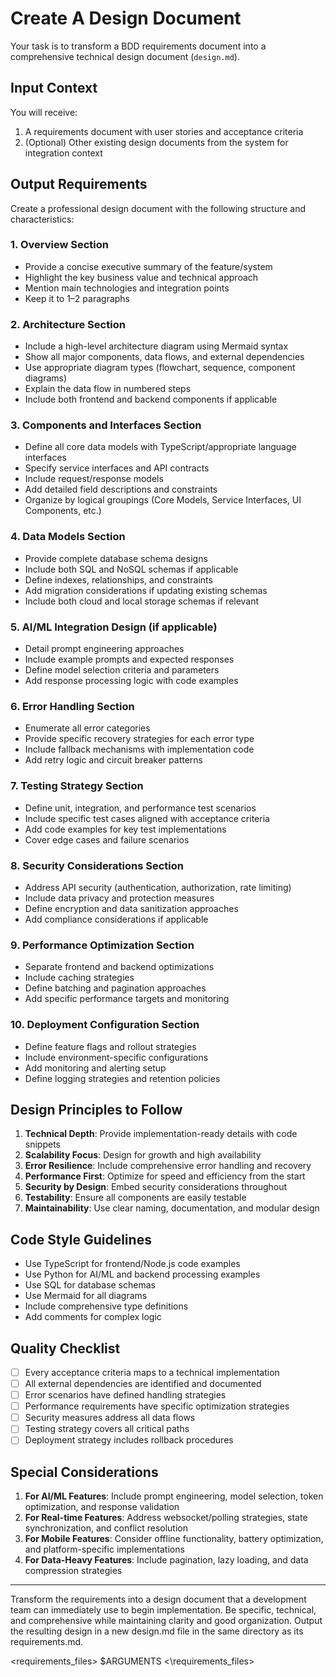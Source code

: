 # Create A Design Document

Your task is to transform a BDD requirements document into a comprehensive technical design document (`design.md`).

## Input Context

You will receive:
1. A requirements document with user stories and acceptance criteria  
2. (Optional) Other existing design documents from the system for integration context  

## Output Requirements

Create a professional design document with the following structure and characteristics:

### 1. **Overview Section**
- Provide a concise executive summary of the feature/system  
- Highlight the key business value and technical approach  
- Mention main technologies and integration points  
- Keep it to 1–2 paragraphs  

### 2. **Architecture Section**
- Include a high-level architecture diagram using Mermaid syntax  
- Show all major components, data flows, and external dependencies  
- Use appropriate diagram types (flowchart, sequence, component diagrams)  
- Explain the data flow in numbered steps  
- Include both frontend and backend components if applicable  

### 3. **Components and Interfaces Section**
- Define all core data models with TypeScript/appropriate language interfaces  
- Specify service interfaces and API contracts  
- Include request/response models  
- Add detailed field descriptions and constraints  
- Organize by logical groupings (Core Models, Service Interfaces, UI Components, etc.)  

### 4. **Data Models Section**
- Provide complete database schema designs  
- Include both SQL and NoSQL schemas if applicable  
- Define indexes, relationships, and constraints  
- Add migration considerations if updating existing schemas  
- Include both cloud and local storage schemas if relevant  

### 5. **AI/ML Integration Design** (if applicable)
- Detail prompt engineering approaches  
- Include example prompts and expected responses  
- Define model selection criteria and parameters  
- Add response processing logic with code examples  

### 6. **Error Handling Section**
- Enumerate all error categories  
- Provide specific recovery strategies for each error type  
- Include fallback mechanisms with implementation code  
- Add retry logic and circuit breaker patterns  

### 7. **Testing Strategy Section**
- Define unit, integration, and performance test scenarios  
- Include specific test cases aligned with acceptance criteria  
- Add code examples for key test implementations  
- Cover edge cases and failure scenarios  

### 8. **Security Considerations Section**
- Address API security (authentication, authorization, rate limiting)  
- Include data privacy and protection measures  
- Define encryption and data sanitization approaches  
- Add compliance considerations if applicable  

### 9. **Performance Optimization Section**
- Separate frontend and backend optimizations  
- Include caching strategies  
- Define batching and pagination approaches  
- Add specific performance targets and monitoring  

### 10. **Deployment Configuration Section**
- Define feature flags and rollout strategies  
- Include environment-specific configurations  
- Add monitoring and alerting setup  
- Define logging strategies and retention policies  

## Design Principles to Follow
1. **Technical Depth**: Provide implementation-ready details with code snippets  
2. **Scalability Focus**: Design for growth and high availability  
3. **Error Resilience**: Include comprehensive error handling and recovery  
4. **Performance First**: Optimize for speed and efficiency from the start  
5. **Security by Design**: Embed security considerations throughout  
6. **Testability**: Ensure all components are easily testable  
7. **Maintainability**: Use clear naming, documentation, and modular design  

## Code Style Guidelines
- Use TypeScript for frontend/Node.js code examples  
- Use Python for AI/ML and backend processing examples  
- Use SQL for database schemas  
- Use Mermaid for all diagrams  
- Include comprehensive type definitions  
- Add comments for complex logic  

## Quality Checklist
- [ ] Every acceptance criteria maps to a technical implementation  
- [ ] All external dependencies are identified and documented  
- [ ] Error scenarios have defined handling strategies  
- [ ] Performance requirements have specific optimization strategies  
- [ ] Security measures address all data flows  
- [ ] Testing strategy covers all critical paths  
- [ ] Deployment strategy includes rollback procedures  

## Special Considerations
1. **For AI/ML Features**: Include prompt engineering, model selection, token optimization, and response validation  
2. **For Real-time Features**: Address websocket/polling strategies, state synchronization, and conflict resolution  
3. **For Mobile Features**: Consider offline functionality, battery optimization, and platform-specific implementations  
4. **For Data-Heavy Features**: Include pagination, lazy loading, and data compression strategies  

---

Transform the requirements into a design document that a development team can immediately use to begin implementation. Be specific, technical, and comprehensive while maintaining clarity and good organization. Output the resulting design in a new design.md file in the same directory as its requirements.md.

<requirements_files>
$ARGUMENTS
<\requirements_files>